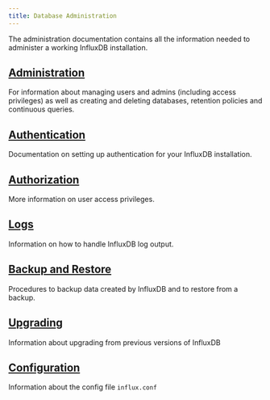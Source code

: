 ```yaml
---
title: Database Administration
---
```

The administration documentation contains all the information needed to administer a working InfluxDB installation.

## [Administration](/docs/v0.9/administration/administration.html)

For information about managing users and admins (including access privileges) as well as creating and deleting databases, retention policies and continuous queries.

## [Authentication](/docs/v0.9/administration/authentication.html)

Documentation on setting up authentication for your InfluxDB installation.

## [Authorization](/docs/v0.9/administration/authorization.html)

More information on user access privileges.

## [Logs](/docs/v0.9/administration/logs.html)

Information on how to handle InfluxDB log output.

## [Backup and Restore](/docs/v0.9/administration/backup_and_restore.html)

Procedures to backup data created by InfluxDB and to restore from a backup.

## [Upgrading](/docs/v0.9/administration/upgrading.html)

Information about upgrading from previous versions of InfluxDB

## [Configuration](/docs/v0.9/administration/configuration.html)

Information about the config file `influx.conf`
